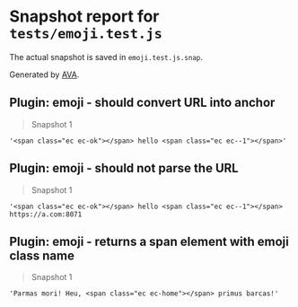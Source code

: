 # Snapshot report for `tests/emoji.test.js`

The actual snapshot is saved in `emoji.test.js.snap`.

Generated by [AVA](https://ava.li).

## Plugin: emoji - should convert URL into anchor

> Snapshot 1

    '<span class="ec ec-ok"></span> hello <span class="ec ec--1"></span>'

## Plugin: emoji - should not parse the URL

> Snapshot 1

    '<span class="ec ec-ok"></span> hello <span class="ec ec--1"></span> https://a.com:8071

## Plugin: emoji - returns a span element with emoji class name

> Snapshot 1

    'Parmas mori! Heu, <span class="ec ec-home"></span> primus barcas!'
